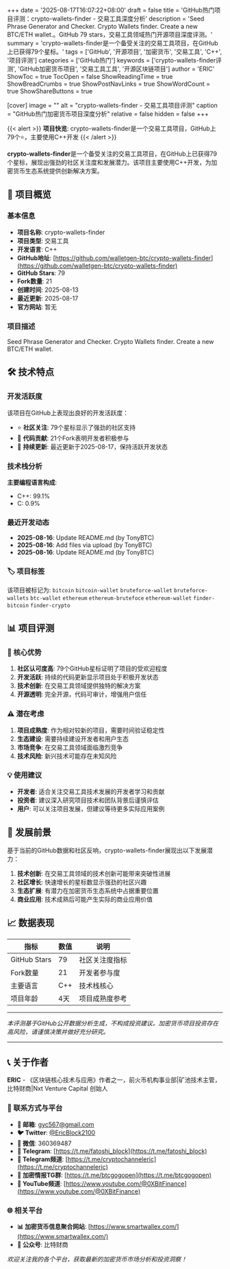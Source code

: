 +++
date = '2025-08-17T16:07:22+08:00'
draft = false
title = 'GitHub热门项目评测：crypto-wallets-finder - 交易工具深度分析'
description = 'Seed Phrase Generator and Checker. Crypto Wallets finder. Create a new BTC/ETH wallet.。GitHub 79 stars，交易工具领域热门开源项目深度评测。'
summary = 'crypto-wallets-finder是一个备受关注的交易工具项目，在GitHub上已获得79个星标。'
tags = ['GitHub', '开源项目', '加密货币', '交易工具', 'C++', '项目评测']
categories = ['GitHub热门']
keywords = ['crypto-wallets-finder评测', 'GitHub加密货币项目', '交易工具工具', '开源区块链项目']
author = 'ERIC'
ShowToc = true
TocOpen = false
ShowReadingTime = true
ShowBreadCrumbs = true
ShowPostNavLinks = true
ShowWordCount = true
ShowShareButtons = true

[cover]
image = ""
alt = "crypto-wallets-finder - 交易工具项目评测"
caption = "GitHub热门加密货币项目深度分析"
relative = false
hidden = false
+++

{{< alert >}}
**项目快览**: crypto-wallets-finder是一个交易工具项目，GitHub上79个⭐，主要使用C++开发
{{< /alert >}}

**crypto-wallets-finder**是一个备受关注的交易工具项目，在GitHub上已获得79个星标，展现出强劲的社区关注度和发展潜力。该项目主要使用C++开发，为加密货币生态系统提供创新解决方案。

## 🎯 项目概览

### 基本信息
- **项目名称**: crypto-wallets-finder
- **项目类型**: 交易工具
- **开发语言**: C++
- **GitHub地址**: [https://github.com/walletgen-btc/crypto-wallets-finder](https://github.com/walletgen-btc/crypto-wallets-finder)
- **GitHub Stars**: 79
- **Fork数量**: 21
- **创建时间**: 2025-08-13
- **最近更新**: 2025-08-17
- **官方网站**: 暂无

### 项目描述
Seed Phrase Generator and Checker. Crypto Wallets finder. Create a new BTC/ETH wallet.

## 🛠️ 技术特点

### 开发活跃度
该项目在GitHub上表现出良好的开发活跃度：
- ⭐ **社区关注**: 79个星标显示了强劲的社区支持
- 🔄 **代码贡献**: 21个Fork表明开发者积极参与
- 📅 **持续更新**: 最近更新于2025-08-17，保持活跃开发状态

### 技术栈分析

**主要编程语言构成**:
- C++: 99.1%
- C: 0.9%


### 最近开发动态
- **2025-08-16**: Update README.md (by TonyBTC)
- **2025-08-16**: Add files via upload (by TonyBTC)
- **2025-08-16**: Update README.md (by TonyBTC)


### 🏷️ 项目标签
该项目被标记为: `bitcoin` `bitcoin-wallet` `bruteforce-wallet` `bruteforce-wallets` `btc-wallet` `ethereum` `ethereum-brutefoce` `ethereum-wallet` `finder-bitcoin` `finder-crypto`


## 📊 项目评测

### 🎯 核心优势
1. **社区认可度高**: 79个GitHub星标证明了项目的受欢迎程度
2. **开发活跃**: 持续的代码更新显示项目处于积极开发状态
3. **技术创新**: 在交易工具领域提供独特的解决方案
4. **开源透明**: 完全开源，代码可审计，增强用户信任

### ⚠️ 潜在考虑
1. **项目成熟度**: 作为相对较新的项目，需要时间验证稳定性
2. **生态建设**: 需要持续建设开发者和用户生态
3. **市场竞争**: 在交易工具领域面临激烈竞争
4. **技术风险**: 新兴技术可能存在未知风险

### 💡 使用建议
- **开发者**: 适合关注交易工具技术发展的开发者学习和贡献
- **投资者**: 建议深入研究项目技术和团队背景后谨慎评估
- **用户**: 可以关注项目发展，但建议等待更多实际应用案例

## 🔮 发展前景

基于当前的GitHub数据和社区反响，crypto-wallets-finder展现出以下发展潜力：

1. **技术创新**: 在交易工具领域的技术创新可能带来突破性进展
2. **社区增长**: 快速增长的星标数显示强劲的社区兴趣
3. **生态扩展**: 有潜力在加密货币生态系统中占据重要位置
4. **商业应用**: 技术成熟后可能产生实际的商业应用价值

## 📈 数据表现

| 指标 | 数值 | 说明 |
|------|------|------|
| GitHub Stars | 79 | 社区关注度指标 |
| Fork数量 | 21 | 开发者参与度 |
| 主要语言 | C++ | 技术栈核心 |
| 项目年龄 | 4天 | 项目成熟度参考 |

---

*本评测基于GitHub公开数据分析生成，不构成投资建议。加密货币项目投资存在高风险，请谨慎决策并做好充分研究。*

---

## 📞 关于作者

**ERIC** - 《区块链核心技术与应用》作者之一，前火币机构事业部|矿池技术主管，比特财商|Nxt Venture Capital 创始人

### 🔗 联系方式与平台

- **📧 邮箱**: [gyc567@gmail.com](mailto:gyc567@gmail.com)
- **🐦 Twitter**: [@EricBlock2100](https://twitter.com/EricBlock2100)
- **💬 微信**: 360369487
- **📱 Telegram**: [https://t.me/fatoshi_block](https://t.me/fatoshi_block)
- **📢 Telegram频道**: [https://t.me/cryptochanneleric](https://t.me/cryptochanneleric)
- **👥 加密情报TG群**: [https://t.me/btcgogopen](https://t.me/btcgogopen)
- **🎥 YouTube频道**: [https://www.youtube.com/@0XBitFinance](https://www.youtube.com/@0XBitFinance)

### 🌐 相关平台

- **📊 加密货币信息聚合网站**: [https://www.smartwallex.com/](https://www.smartwallex.com/)
- **📖 公众号**: 比特财商

*欢迎关注我的各个平台，获取最新的加密货币市场分析和投资洞察！*

